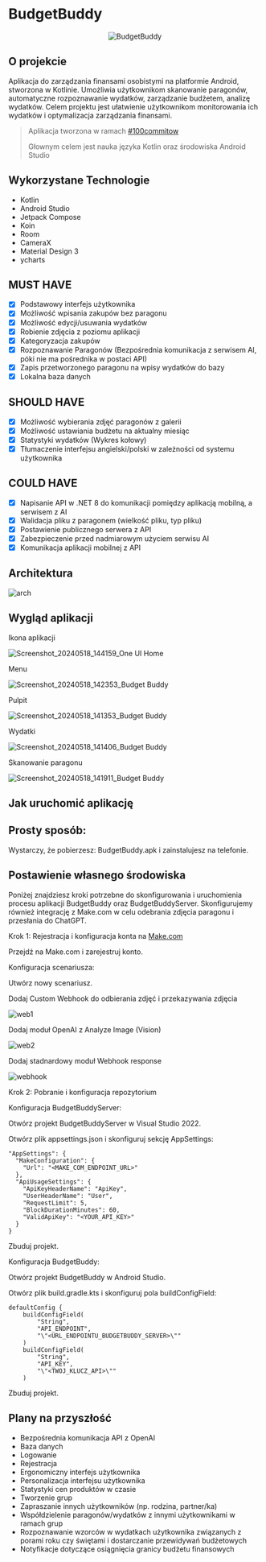 # BudgetBuddy

<p align="center">
  <img src="https://github.com/KogelMogel123/BudgetBuddy/assets/19485654/5ff35d5b-7aeb-4526-8187-2e374a689dba" alt="BudgetBuddy">
</p>

## O projekcie
Aplikacja do zarządzania finansami osobistymi na platformie Android, stworzona w Kotlinie. Umożliwia użytkownikom skanowanie paragonów, automatyczne rozpoznawanie wydatków, zarządzanie budżetem, analizę wydatków. Celem projektu jest ułatwienie użytkownikom monitorowania ich wydatków i optymalizacja zarządzania finansami.

> <p align="left">Aplikacja tworzona w ramach <a href="https://100commitow.pl">#100commitow</a>
> <p align="left">Głownym celem jest nauka języka Kotlin oraz środowiska Android Studio

## Wykorzystane Technologie
 - Kotlin
 - Android Studio
 - Jetpack Compose
 - Koin
 - Room
 - CameraX
 - Material Design 3
 - ycharts

## MUST HAVE
 - [x] Podstawowy interfejs użytkownika
 - [x] Możliwość wpisania zakupów bez paragonu
 - [x] Możliwość edycji/usuwania wydatków
 - [x] Robienie zdjęcia z poziomu aplikacji
 - [x] Kategoryzacja zakupów
 - [x] Rozpoznawanie Paragonów (Bezpośrednia komunikacja z serwisem AI, póki nie ma pośrednika w postaci API)
 - [x] Zapis przetworzonego paragonu na wpisy wydatków do bazy
 - [x] Lokalna baza danych

## SHOULD HAVE
 - [x] Możliwość wybierania zdjęć paragonów z galerii
 - [x] Możliwość ustawiania budżetu na aktualny miesiąc
 - [x] Statystyki wydatków (Wykres kołowy)
 - [x] Tłumaczenie interfejsu angielski/polski w zależności od systemu użytkownika

## COULD HAVE
 - [x] Napisanie API w .NET 8 do komunikacji pomiędzy aplikacją mobilną, a serwisem z AI
 - [x] Walidacja pliku z paragonem (wielkość pliku, typ pliku)
 - [x] Postawienie publicznego serwera z API
 - [x] Zabezpieczenie przed nadmiarowym użyciem serwisu AI
 - [x] Komunikacja aplikacji mobilnej z API

## Architektura

![arch](https://github.com/KogelMogel123/BudgetBuddy/assets/19485654/860848ee-319b-4531-8c00-84887a83d202)

## Wygląd aplikacji
Ikona aplikacji

![Screenshot_20240518_144159_One UI Home](https://github.com/KogelMogel123/BudgetBuddy/assets/19485654/fb9bc326-6a35-40ea-b7e8-d32231364244)

Menu

![Screenshot_20240518_142353_Budget Buddy](https://github.com/KogelMogel123/BudgetBuddy/assets/19485654/74e188cf-6c36-4a6f-babb-dd4b0a6419d9)

Pulpit

![Screenshot_20240518_141353_Budget Buddy](https://github.com/KogelMogel123/BudgetBuddy/assets/19485654/52436ab5-c08a-4bcc-9443-167810b3bd3a)

Wydatki

![Screenshot_20240518_141406_Budget Buddy](https://github.com/KogelMogel123/BudgetBuddy/assets/19485654/c7c4839b-a3b5-4ba9-80c1-2b43afbc8dce)

Skanowanie paragonu

![Screenshot_20240518_141911_Budget Buddy](https://github.com/KogelMogel123/BudgetBuddy/assets/19485654/1d70d89b-d77c-4718-95fa-dd6bb5196f1c)

## Jak uruchomić aplikację
## Prosty sposób:
  
Wystarczy, że pobierzesz: BudgetBuddy.apk i zainstalujesz na telefonie.

## Postawienie własnego środowiska

Poniżej znajdziesz kroki potrzebne do skonfigurowania i uruchomienia procesu aplikacji BudgetBuddy oraz BudgetBuddyServer. Skonfigurujemy również integrację z Make.com w celu odebrania zdjęcia paragonu i przesłania do ChatGPT.

Krok 1: Rejestracja i konfiguracja konta na [Make.com](https://www.make.com)

Przejdź na Make.com i zarejestruj konto.

Konfiguracja scenariusza:

Utwórz nowy scenariusz.

Dodaj Custom Webhook do odbierania zdjęć i przekazywania zdjęcia

![web1](https://github.com/KogelMogel123/BudgetBuddy/assets/19485654/3da98425-25b2-4d11-8de9-3e18304ae8be)

Dodaj moduł OpenAI z Analyze Image (Vision)

![web2](https://github.com/KogelMogel123/BudgetBuddy/assets/19485654/b471acb2-52d9-4f07-9157-42b5bcd485cc)

Dodaj stadnardowy moduł Webhook response

![webhook](https://github.com/KogelMogel123/BudgetBuddy/assets/19485654/8092f732-4c06-4f05-9fde-850ca59f0797)

Krok 2: Pobranie i konfiguracja repozytorium

Konfiguracja BudgetBuddyServer:

Otwórz projekt BudgetBuddyServer w Visual Studio 2022.

Otwórz plik appsettings.json i skonfiguruj sekcję AppSettings:

    "AppSettings": {
      "MakeConfiguration": {
        "Url": "<MAKE_COM_ENDPOINT_URL>"
      },
      "ApiUsageSettings": {
        "ApiKeyHeaderName": "ApiKey",
        "UserHeaderName": "User",
        "RequestLimit": 5,
        "BlockDurationMinutes": 60,
        "ValidApiKey": "<YOUR_API_KEY>"
      }
    }

Zbuduj projekt.

Konfiguracja BudgetBuddy:

Otwórz projekt BudgetBuddy w Android Studio.

Otwórz plik build.gradle.kts i skonfiguruj pola buildConfigField:

    defaultConfig {
        buildConfigField(
            "String",
            "API_ENDPOINT",
            "\"<URL_ENDPOINTU_BUDGETBUDDY_SERVER>\""
        )
        buildConfigField(
            "String",
            "API_KEY",
            "\"<TWOJ_KLUCZ_API>\""
        )

Zbuduj projekt.

## Plany na przyszłość
 - Bezpośrednia komunikacja API z OpenAI
 - Baza danych
 - Logowanie
 - Rejestracja
 - Ergonomiczny interfejs użytkownika
 - Personalizacja interfejsu użytkownika
 - Statystyki cen produktów w czasie
 - Tworzenie grup
 - Zapraszanie innych użytkowników (np. rodzina, partner/ka)
 - Współdzielenie paragonów/wydatków z innymi użytkownikami w ramach grup
 - Rozpoznawanie wzorców w wydatkach użytkownika związanych z porami roku czy świętami i dostarczanie przewidywań budżetowych
 - Notyfikacje dotyczące osiągnięcia granicy budżetu finansowych
